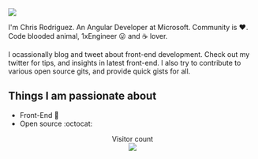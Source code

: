 <img src="https://giphy.com/embed/10zxDv7Hv5RF9C" />

I'm Chris Rodriguez. An Angular Developer at Microsoft. Community is :heart:. Code blooded animal, 1xEngineer :stuck_out_tongue: and :coffee: lover. 

I ocassionally blog and tweet about front-end development. Check out my twitter for tips, and insights in latest front-end. I also try to contribute to various open source gits, and provide quick gists for all.


## Things I am passionate about

- Front-End :robot:
- Open source :octocat:

<p align="center"> 
  Visitor count<br>
  <img src="https://profile-counter.glitch.me/chriseugenerodriguez/count.svg" />
</p>


<!--
**chriseugenerodriguez/chriseugenerodriguez** is a ✨ _special_ ✨ repository because its `README.md` (this file) appears on your GitHub profile.

Here are some ideas to get you started:

- 🔭 I’m currently working on ...
- 🌱 I’m currently learning ...
- 👯 I’m looking to collaborate on ...
- 🤔 I’m looking for help with ...
- 💬 Ask me about ...
- 📫 How to reach me: ...
- 😄 Pronouns: ...
- ⚡ Fun fact: ...
-->
